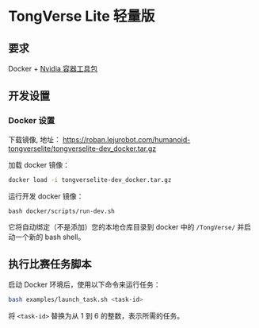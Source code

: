 # TongVerse Lite 轻量版

## 要求

Docker + [Nvidia 容器工具包](https://docs.nvidia.com/datacenter/cloud-native/container-toolkit/latest/install-guide.html)

## 开发设置

### Docker 设置

下载镜像, 地址： https://roban.lejurobot.com/humanoid-tongverselite/tongverselite-dev_docker.tar.gz

加载 docker 镜像：
```bash
docker load -i tongverselite-dev_docker.tar.gz
```

运行开发 docker 镜像：
```
bash docker/scripts/run-dev.sh
```
它将自动绑定（不是添加）您的本地仓库目录到 docker 中的 `/TongVerse/` 并启动一个新的 bash shell。

## 执行比赛任务脚本

启动 Docker 环境后，使用以下命令来运行任务：

```bash
bash examples/launch_task.sh <task-id>
```

将 `<task-id>` 替换为从 1 到 6 的整数，表示所需的任务。
